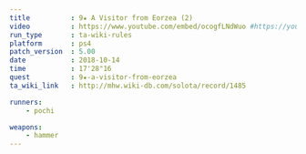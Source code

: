 ```yaml
---
title          : 9★ A Visitor from Eorzea (2)
video          : https://www.youtube.com/embed/ocogfLNdWuo #https://youtu.be/ocogfLNdWuo
run_type       : ta-wiki-rules
platform       : ps4
patch_version  : 5.00
date           : 2018-10-14
time           : 17'28"16
quest          : 9★-a-visitor-from-eorzea
ta_wiki_link   : http://mhw.wiki-db.com/solota/record/1485

runners:
    - pochi

weapons:
    - hammer
---
```

